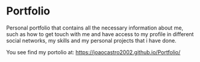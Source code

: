 # Portfolio
Personal portfolio that contains all the necessary information about me, such as how to get touch with me and have access to my profile in different social networks, my skills and my personal projects that i have done.

You see find my portolio at: https://joaocastro2002.github.io/Portfolio/
